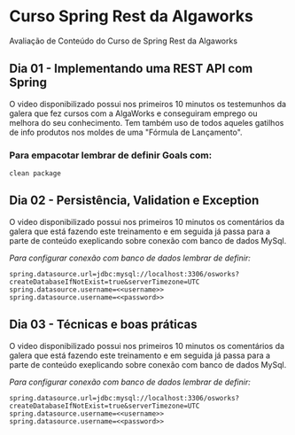 # Curso Spring Rest da Algaworks

Avaliação de Conteúdo do Curso de Spring Rest da Algaworks

## Dia 01 - Implementando uma REST API com Spring

O video disponibilizado possui nos primeiros 10 minutos os testemunhos da galera que fez cursos com a AlgaWorks e conseguiram emprego ou melhora do seu conhecimento. Tem também uso de todos aqueles gatilhos de info produtos nos moldes de uma "Fórmula de Lançamento".

### Para empacotar lembrar de definir Goals com:

```
clean package
```


## Dia 02 - Persistência, Validation e Exception

O video disponibilizado possui nos primeiros 10 minutos os comentários da galera que está fazendo este treinamento e em seguida já passa para a parte de conteúdo exeplicando sobre conexão com banco de dados MySql.

*Para configurar conexão com banco de dados lembrar de definir:*

```
spring.datasource.url=jdbc:mysql://localhost:3306/osworks?createDatabaseIfNotExist=true&serverTimezone=UTC
spring.datasource.username=<<username>>
spring.datasource.username=<<password>>
```

## Dia 03 - Técnicas e boas práticas

O video disponibilizado possui nos primeiros 10 minutos os comentários da galera que está fazendo este treinamento e em seguida já passa para a parte de conteúdo exeplicando sobre conexão com banco de dados MySql.

*Para configurar conexão com banco de dados lembrar de definir:*

```
spring.datasource.url=jdbc:mysql://localhost:3306/osworks?createDatabaseIfNotExist=true&serverTimezone=UTC
spring.datasource.username=<<username>>
spring.datasource.username=<<password>>
```